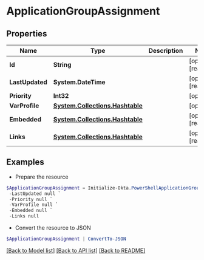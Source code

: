 # ApplicationGroupAssignment
## Properties

Name | Type | Description | Notes
------------ | ------------- | ------------- | -------------
**Id** | **String** |  | [optional] [readonly] 
**LastUpdated** | **System.DateTime** |  | [optional] [readonly] 
**Priority** | **Int32** |  | [optional] 
**VarProfile** | [**System.Collections.Hashtable**](SystemCollectionsHashtable.md) |  | [optional] 
**Embedded** | [**System.Collections.Hashtable**](SystemCollectionsHashtable.md) |  | [optional] [readonly] 
**Links** | [**System.Collections.Hashtable**](SystemCollectionsHashtable.md) |  | [optional] [readonly] 

## Examples

- Prepare the resource
```powershell
$ApplicationGroupAssignment = Initialize-Okta.PowerShellApplicationGroupAssignment  -Id null `
 -LastUpdated null `
 -Priority null `
 -VarProfile null `
 -Embedded null `
 -Links null
```

- Convert the resource to JSON
```powershell
$ApplicationGroupAssignment | ConvertTo-JSON
```

[[Back to Model list]](../README.md#documentation-for-models) [[Back to API list]](../README.md#documentation-for-api-endpoints) [[Back to README]](../README.md)

